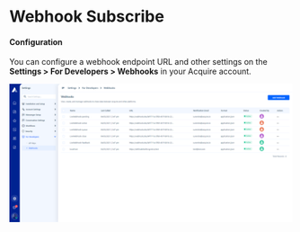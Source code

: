 # Webhook Subscribe

#### Configuration <a id="configuration"></a>

You can configure a webhook endpoint URL and other settings on the **Settings &gt; For Developers &gt; Webhooks** in your Acquire account.

![](../.gitbook/assets/webhook_settings.png)

